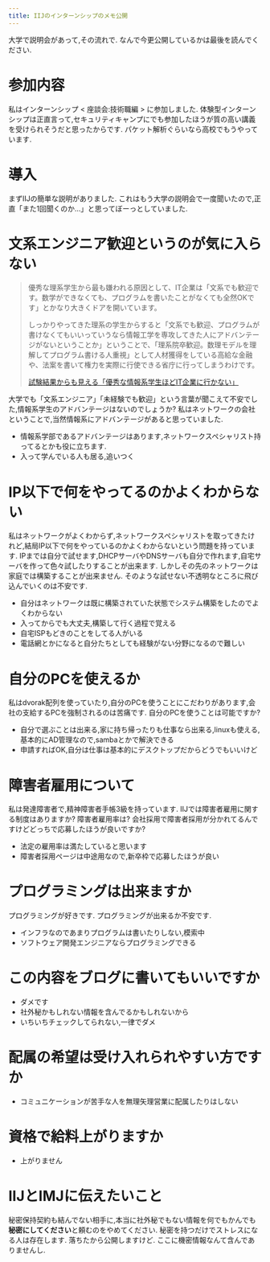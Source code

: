 ```yaml
---
title: IIJのインターンシップのメモ公開
---
```


大学で説明会があって,その流れで.
なんで今更公開しているかは最後を読んでください.

# 参加内容

私はインターンシップ < 座談会:技術職編 > に参加しました.
体験型インターンシップは正直言って,セキュリティキャンプにでも参加したほうが質の高い講義を受けられそうだと思ったからです.
パケット解析ぐらいなら高校でもうやっています.

# 導入

まずIIJの簡単な説明がありました.
これはもう大学の説明会で一度聞いたので,正直「また1回聞くのか...」と思ってぼーっとしていました.

# 文系エンジニア歓迎というのが気に入らない

> 優秀な理系学生から最も嫌われる原因として、IT企業は「文系でも歓迎です。数学ができなくても、プログラムを書いたことがなくても全然OKです」とかなり大きくドアを開いています。
>
> しっかりやってきた理系の学生からすると「文系でも歓迎、プログラムが書けなくてもいいっていうなら情報工学を専攻してきた人にアドバンテージがないということか」ということで、「理系院卒歓迎。数理モデルを理解してプログラム書ける人重視」として人材獲得をしている高給な金融や、法案を書いて権力を実際に行使できる省庁に行ってしまうわけです。
>
> [試験結果からも見える「優秀な情報系学生ほどIT企業に行かない」](http://nakameguro.jpn.org/jtec/ipa-policies-were-a-failure/)

大学でも「文系エンジニア」「未経験でも歓迎」という言葉が聞こえて不安でした,情報系学生のアドバンテージはないのでしょうか?
私はネットワークの会社ということで,当然情報系にアドバンテージがあると思っていました.

* 情報系学部であるアドバンテージはあります,ネットワークスペシャリスト持ってるとかも役に立ちます.
* 入って学んでいる人も居る,追いつく

# IP以下で何をやってるのかよくわからない

私はネットワークがよくわからず,ネットワークスペシャリストを取ってきたけれど,結局IP以下で何をやっているのかよくわからないという問題を持っています.
IPまでは自分で試せます,DHCPサーバやDNSサーバも自分で作れます,自宅サーバを作って色々試したりすることが出来ます.
しかしその先のネットワークは家庭では構築することが出来ません.
そのような試せない不透明なところに飛び込んでいくのは不安です.

* 自分はネットワークは既に構築されていた状態でシステム構築をしたのでよくわからない
* 入ってからでも大丈夫,構築して行く過程で覚える
* 自宅ISPもどきのことをしてる人がいる
* 電話網とかになると自分たちとしても経験がない分野になるので難しい

# 自分のPCを使えるか

私はdvorak配列を使っていたり,自分のPCを使うことにこだわりがあります,会社の支給するPCを強制されるのは苦痛です.
自分のPCを使うことは可能ですか?

* 自分で選ぶことは出来る,家に持ち帰ったりも仕事なら出来る,linuxも使える,基本的にAD管理なので,sambaとかで解決できる
* 申請すればOK,自分は仕事は基本的にデスクトップだからどうでもいいけど

# 障害者雇用について

私は発達障害者で,精神障害者手帳3級を持っています.
IIJでは障害者雇用に関する制度はありますか?
障害者雇用率は?
会社採用で障害者採用が分かれてるんですけどどっちで応募したほうが良いですか?

* 法定の雇用率は満たしていると思います
* 障害者採用ページは中途用なので,新卒枠で応募したほうが良い

# プログラミングは出来ますか

プログラミングが好きです.
プログラミングが出来るか不安です.

* インフラなのであまりプログラムは書いたりしない,模索中
* ソフトウェア開発エンジニアならプログラミングできる

# この内容をブログに書いてもいいですか

* ダメです
* 社外秘かもしれない情報を含んでるかもしれないから
* いちいちチェックしてられない,一律でダメ

# 配属の希望は受け入れられやすい方ですか

* コミュニケーションが苦手な人を無理矢理営業に配属したりはしない

# 資格で給料上がりますか

* 上がりません

# IIJとIMJに伝えたいこと

秘密保持契約も結んでない相手に,本当に社外秘でもない情報を何でもかんでも**秘密にしてください**と頼むのをやめてください.
秘密を持つだけでストレスになる人は存在します.
落ちたから公開しますけど.
ここに機密情報なんて含んでありませんし.

